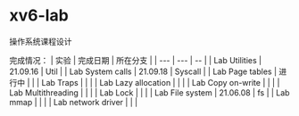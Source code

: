 # xv6-lab

操作系统课程设计

完成情况：
| 实验 | 完成日期 | 所在分支 |
| --- | --- | -- |
| Lab Utilities | 21.09.16 | Util |
| Lab System calls | 21.09.18 | Syscall |
| Lab Page tables | 进行中 | |
| Lab Traps | | |
| Lab Lazy allocation | | |
| Lab Copy on-write | | |
| Lab Multithreading | | |
| Lab Lock | | |
| Lab File system | 21.06.08 | fs |
| Lab mmap | | |
| Lab network driver | | |
